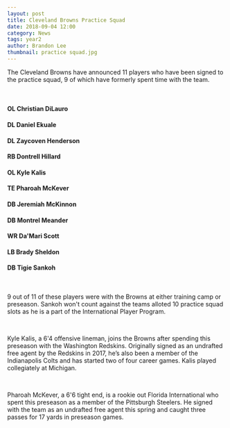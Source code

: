 ```yaml
---
layout: post
title: Cleveland Browns Practice Squad
date: 2018-09-04 12:00
category: News
tags: year2
author: Brandon Lee
thumbnail: practice squad.jpg
---
```


The Cleveland Browns have announced 11 players who have been signed to the practice squad, 9 of which have formerly spent time with the team.

<br>

#### OL Christian DiLauro

#### DL Daniel Ekuale

#### DL Zaycoven Henderson

#### RB Dontrell Hillard

#### OL Kyle Kalis

#### TE Pharoah McKever

#### DB Jeremiah McKinnon

#### DB Montrel Meander

#### WR Da'Mari Scott

#### LB Brady Sheldon

#### DB Tigie Sankoh

<br>

9 out of 11 of these players were with the Browns at either training camp or preseason. Sankoh won't count against the teams alloted 10 practice squad slots as he is a part of the International Player Program.

<br>

Kyle Kalis, a 6'4 offensive lineman, joins the Browns after spending this preseason with the Washington Redskins. Originally signed as an undrafted free agent by the Redskins in 2017, he’s also been a member of the Indianapolis Colts and has started two of four career games. Kalis played collegiately at Michigan.

<br>

Pharoah McKever, a 6'6 tight end, is a rookie out Florida International who spent this preseason as a member of the Pittsburgh Steelers. He signed with the team as an undrafted free agent this spring and caught three passes for 17 yards in preseason games.

